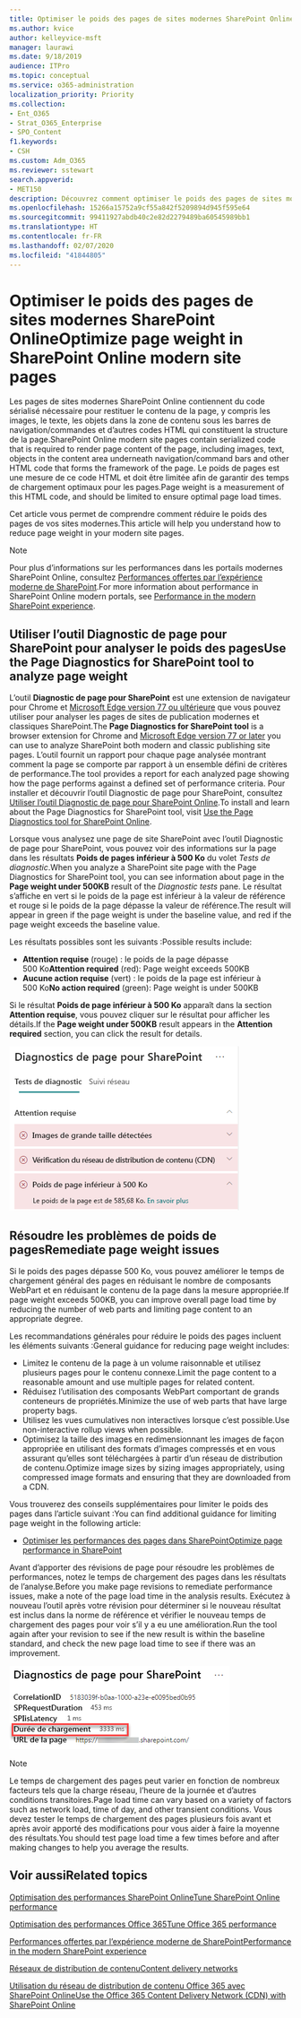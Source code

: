 ```yaml
---
title: Optimiser le poids des pages de sites modernes SharePoint Online
ms.author: kvice
author: kelleyvice-msft
manager: laurawi
ms.date: 9/18/2019
audience: ITPro
ms.topic: conceptual
ms.service: o365-administration
localization_priority: Priority
ms.collection:
- Ent_O365
- Strat_O365_Enterprise
- SPO_Content
f1.keywords:
- CSH
ms.custom: Adm_O365
ms.reviewer: sstewart
search.appverid:
- MET150
description: Découvrez comment optimiser le poids des pages de sites modernes SharePoint Online.
ms.openlocfilehash: 15266a15752a9cf55a842f5209894d945f595e64
ms.sourcegitcommit: 99411927abdb40c2e82d2279489ba60545989bb1
ms.translationtype: HT
ms.contentlocale: fr-FR
ms.lasthandoff: 02/07/2020
ms.locfileid: "41844805"
---
```

# <a name="optimize-page-weight-in-sharepoint-online-modern-site-pages"></a><span data-ttu-id="e4635-103">Optimiser le poids des pages de sites modernes SharePoint Online</span><span class="sxs-lookup"><span data-stu-id="e4635-103">Optimize page weight in SharePoint Online modern site pages</span></span>

<span data-ttu-id="e4635-104">Les pages de sites modernes SharePoint Online contiennent du code sérialisé nécessaire pour restituer le contenu de la page, y compris les images, le texte, les objets dans la zone de contenu sous les barres de navigation/commandes et d’autres codes HTML qui constituent la structure de la page.</span><span class="sxs-lookup"><span data-stu-id="e4635-104">SharePoint Online modern site pages contain serialized code that is required to render page content of the page, including images, text, objects in the content area underneath navigation/command bars and other HTML code that forms the framework of the page.</span></span> <span data-ttu-id="e4635-105">Le poids de pages est une mesure de ce code HTML et doit être limitée afin de garantir des temps de chargement optimaux pour les pages.</span><span class="sxs-lookup"><span data-stu-id="e4635-105">Page weight is a measurement of this HTML code, and should be limited to ensure optimal page load times.</span></span>

<span data-ttu-id="e4635-106">Cet article vous permet de comprendre comment réduire le poids des pages de vos sites modernes.</span><span class="sxs-lookup"><span data-stu-id="e4635-106">This article will help you understand how to reduce page weight in your modern site pages.</span></span>

>[!NOTE]
><span data-ttu-id="e4635-107">Pour plus d’informations sur les performances dans les portails modernes SharePoint Online, consultez [Performances offertes par l’expérience moderne de SharePoint](https://docs.microsoft.com/sharepoint/modern-experience-performance).</span><span class="sxs-lookup"><span data-stu-id="e4635-107">For more information about performance in SharePoint Online modern portals, see [Performance in the modern SharePoint experience](https://docs.microsoft.com/sharepoint/modern-experience-performance).</span></span>

## <a name="use-the-page-diagnostics-for-sharepoint-tool-to-analyze-page-weight"></a><span data-ttu-id="e4635-108">Utiliser l’outil Diagnostic de page pour SharePoint pour analyser le poids des pages</span><span class="sxs-lookup"><span data-stu-id="e4635-108">Use the Page Diagnostics for SharePoint tool to analyze page weight</span></span>

<span data-ttu-id="e4635-109">L’outil **Diagnostic de page pour SharePoint** est une extension de navigateur pour Chrome et [Microsoft Edge version 77 ou ultérieure](https://www.microsoftedgeinsider.com/download?form=MI13E8&OCID=MI13E8) que vous pouvez utiliser pour analyser les pages de sites de publication modernes et classiques SharePoint.</span><span class="sxs-lookup"><span data-stu-id="e4635-109">The **Page Diagnostics for SharePoint tool** is a browser extension for Chrome and [Microsoft Edge version 77 or later](https://www.microsoftedgeinsider.com/download?form=MI13E8&OCID=MI13E8) you can use to analyze SharePoint both modern and classic publishing site pages.</span></span> <span data-ttu-id="e4635-110">L’outil fournit un rapport pour chaque page analysée montrant comment la page se comporte par rapport à un ensemble défini de critères de performance.</span><span class="sxs-lookup"><span data-stu-id="e4635-110">The tool provides a report for each analyzed page showing how the page performs against a defined set of performance criteria.</span></span> <span data-ttu-id="e4635-111">Pour installer et découvrir l’outil Diagnostic de page pour SharePoint, consultez [Utiliser l’outil Diagnostic de page pour SharePoint Online](page-diagnostics-for-spo.md).</span><span class="sxs-lookup"><span data-stu-id="e4635-111">To install and learn about the Page Diagnostics for SharePoint tool, visit [Use the Page Diagnostics tool for SharePoint Online](page-diagnostics-for-spo.md).</span></span>

<span data-ttu-id="e4635-112">Lorsque vous analysez une page de site SharePoint avec l’outil Diagnostic de page pour SharePoint, vous pouvez voir des informations sur la page dans les résultats **Poids de pages inférieur à 500 Ko** du volet _Tests de diagnostic_.</span><span class="sxs-lookup"><span data-stu-id="e4635-112">When you analyze a SharePoint site page with the Page Diagnostics for SharePoint tool, you can see information about page in the **Page weight under 500KB** result of the _Diagnostic tests_ pane.</span></span> <span data-ttu-id="e4635-113">Le résultat s’affiche en vert si le poids de la page est inférieur à la valeur de référence et rouge si le poids de la page dépasse la valeur de référence.</span><span class="sxs-lookup"><span data-stu-id="e4635-113">The result will appear in green if the page weight is under the baseline value, and red if the page weight exceeds the baseline value.</span></span>

<span data-ttu-id="e4635-114">Les résultats possibles sont les suivants :</span><span class="sxs-lookup"><span data-stu-id="e4635-114">Possible results include:</span></span>

- <span data-ttu-id="e4635-115">**Attention requise** (rouge) : le poids de la page dépasse 500 Ko</span><span class="sxs-lookup"><span data-stu-id="e4635-115">**Attention required** (red): Page weight exceeds 500KB</span></span>
- <span data-ttu-id="e4635-116">**Aucune action requise** (vert) : le poids de la page est inférieur à 500 Ko</span><span class="sxs-lookup"><span data-stu-id="e4635-116">**No action required** (green): Page weight is under 500KB</span></span>

<span data-ttu-id="e4635-117">Si le résultat **Poids de page inférieur à 500 Ko** apparaît dans la section **Attention requise**, vous pouvez cliquer sur le résultat pour afficher les détails.</span><span class="sxs-lookup"><span data-stu-id="e4635-117">If the **Page weight under 500KB** result appears in the **Attention required** section, you can click the result for details.</span></span>

![Résultats de requêtes à SharePoint](media/modern-portal-optimization/pagediag-page-weight.png)

## <a name="remediate-page-weight-issues"></a><span data-ttu-id="e4635-119">Résoudre les problèmes de poids de pages</span><span class="sxs-lookup"><span data-stu-id="e4635-119">Remediate page weight issues</span></span>

<span data-ttu-id="e4635-120">Si le poids des pages dépasse 500 Ko, vous pouvez améliorer le temps de chargement général des pages en réduisant le nombre de composants WebPart et en réduisant le contenu de la page dans la mesure appropriée.</span><span class="sxs-lookup"><span data-stu-id="e4635-120">If page weight exceeds 500KB, you can improve overall page load time by reducing the number of web parts and limiting page content to an appropriate degree.</span></span>

<span data-ttu-id="e4635-121">Les recommandations générales pour réduire le poids des pages incluent les éléments suivants :</span><span class="sxs-lookup"><span data-stu-id="e4635-121">General guidance for reducing page weight includes:</span></span>

- <span data-ttu-id="e4635-122">Limitez le contenu de la page à un volume raisonnable et utilisez plusieurs pages pour le contenu connexe.</span><span class="sxs-lookup"><span data-stu-id="e4635-122">Limit the page content to a reasonable amount and use multiple pages for related content.</span></span>
- <span data-ttu-id="e4635-123">Réduisez l’utilisation des composants WebPart comportant de grands conteneurs de propriétés.</span><span class="sxs-lookup"><span data-stu-id="e4635-123">Minimize the use of web parts that have large property bags.</span></span>
- <span data-ttu-id="e4635-124">Utilisez les vues cumulatives non interactives lorsque c’est possible.</span><span class="sxs-lookup"><span data-stu-id="e4635-124">Use non-interactive rollup views when possible.</span></span>
- <span data-ttu-id="e4635-125">Optimisez la taille des images en redimensionnant les images de façon appropriée en utilisant des formats d’images compressés et en vous assurant qu’elles sont téléchargées à partir d’un réseau de distribution de contenu.</span><span class="sxs-lookup"><span data-stu-id="e4635-125">Optimize image sizes by sizing images appropriately, using compressed image formats and ensuring that they are downloaded from a CDN.</span></span>

<span data-ttu-id="e4635-126">Vous trouverez des conseils supplémentaires pour limiter le poids des pages dans l’article suivant :</span><span class="sxs-lookup"><span data-stu-id="e4635-126">You can find additional guidance for limiting page weight in the following article:</span></span>

- [<span data-ttu-id="e4635-127">Optimiser les performances des pages dans SharePoint</span><span class="sxs-lookup"><span data-stu-id="e4635-127">Optimize page performance in SharePoint</span></span>](https://docs.microsoft.com/sharepoint/dev/general-development/optimize-page-performance-in-sharepoint)

<span data-ttu-id="e4635-128">Avant d’apporter des révisions de page pour résoudre les problèmes de performances, notez le temps de chargement des pages dans les résultats de l’analyse.</span><span class="sxs-lookup"><span data-stu-id="e4635-128">Before you make page revisions to remediate performance issues, make a note of the page load time in the analysis results.</span></span> <span data-ttu-id="e4635-129">Exécutez à nouveau l’outil après votre révision pour déterminer si le nouveau résultat est inclus dans la norme de référence et vérifier le nouveau temps de chargement des pages pour voir s’il y a eu une amélioration.</span><span class="sxs-lookup"><span data-stu-id="e4635-129">Run the tool again after your revision to see if the new result is within the baseline standard, and check the new page load time to see if there was an improvement.</span></span>

![Résultats du temps de chargement des pages](media/modern-portal-optimization/pagediag-page-load-time.png)

>[!NOTE]
><span data-ttu-id="e4635-131">Le temps de chargement des pages peut varier en fonction de nombreux facteurs tels que la charge réseau, l’heure de la journée et d’autres conditions transitoires.</span><span class="sxs-lookup"><span data-stu-id="e4635-131">Page load time can vary based on a variety of factors such as network load, time of day, and other transient conditions.</span></span> <span data-ttu-id="e4635-132">Vous devez tester le temps de chargement des pages plusieurs fois avant et après avoir apporté des modifications pour vous aider à faire la moyenne des résultats.</span><span class="sxs-lookup"><span data-stu-id="e4635-132">You should test page load time a few times before and after making changes to help you average the results.</span></span>

## <a name="related-topics"></a><span data-ttu-id="e4635-133">Voir aussi</span><span class="sxs-lookup"><span data-stu-id="e4635-133">Related topics</span></span>

[<span data-ttu-id="e4635-134">Optimisation des performances SharePoint Online</span><span class="sxs-lookup"><span data-stu-id="e4635-134">Tune SharePoint Online performance</span></span>](tune-sharepoint-online-performance.md)

[<span data-ttu-id="e4635-135">Optimisation des performances Office 365</span><span class="sxs-lookup"><span data-stu-id="e4635-135">Tune Office 365 performance</span></span>](tune-office-365-performance.md)

[<span data-ttu-id="e4635-136">Performances offertes par l’expérience moderne de SharePoint</span><span class="sxs-lookup"><span data-stu-id="e4635-136">Performance in the modern SharePoint experience</span></span>](https://docs.microsoft.com/sharepoint/modern-experience-performance)

[<span data-ttu-id="e4635-137">Réseaux de distribution de contenu</span><span class="sxs-lookup"><span data-stu-id="e4635-137">Content delivery networks</span></span>](content-delivery-networks.md)

[<span data-ttu-id="e4635-138">Utilisation du réseau de distribution de contenu Office 365 avec SharePoint Online</span><span class="sxs-lookup"><span data-stu-id="e4635-138">Use the Office 365 Content Delivery Network (CDN) with SharePoint Online</span></span>](use-office-365-cdn-with-spo.md)
